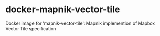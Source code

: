 # docker-mapnik-vector-tile
Docker image for 'mapnik-vector-tile': Mapnik implemention of Mapbox Vector Tile specification
